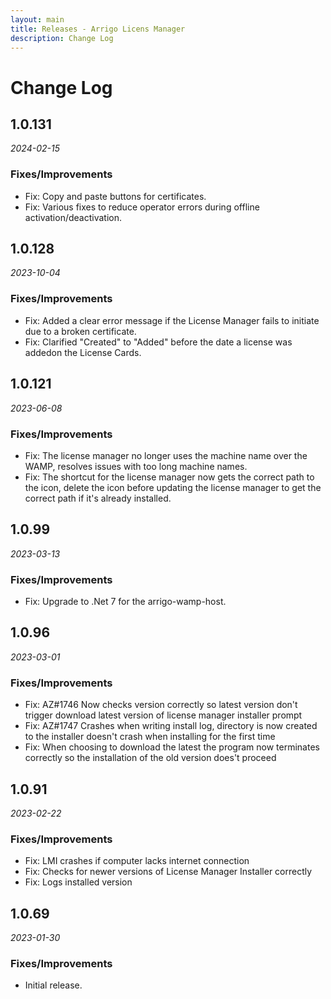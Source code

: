 ```yaml
---
layout: main
title: Releases - Arrigo Licens Manager
description: Change Log
---
```


# Change Log

## 1.0.131

*2024-02-15*

### Fixes/Improvements
- Fix: Copy and paste buttons for certificates.
- Fix: Various fixes to reduce operator errors during offline activation/deactivation.
  
## 1.0.128

*2023-10-04*

### Fixes/Improvements
- Fix: Added a clear error message if the License Manager fails to initiate due to a broken certificate.
- Fix: Clarified "Created" to "Added" before the date a license was addedon the License Cards.

## 1.0.121

*2023-06-08*

### Fixes/Improvements
- Fix: The license manager no longer uses the machine name over the WAMP, resolves issues with too long machine names.
- Fix: The shortcut for the license manager now gets the correct path to the icon, delete the icon before updating the license manager to get the correct path if it's already installed.

## 1.0.99

*2023-03-13*

### Fixes/Improvements
- Fix: Upgrade to .Net 7 for the arrigo-wamp-host.

## 1.0.96

*2023-03-01*

### Fixes/Improvements
- Fix: AZ#1746 Now checks version correctly so latest version don't trigger download latest version of license manager installer prompt
- Fix: AZ#1747 Crashes when writing install log, directory is now created to the installer doesn't crash when installing for the first time
- Fix: When choosing to download the latest the program now terminates correctly so the installation of the old version does't proceed

## 1.0.91

*2023-02-22*

### Fixes/Improvements
- Fix: LMI crashes if computer lacks internet connection
- Fix: Checks for newer versions of License Manager Installer correctly
- Fix: Logs installed version

## 1.0.69

*2023-01-30*

### Fixes/Improvements

- Initial release.
